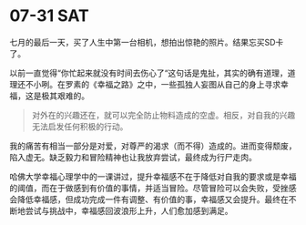 # 07-31 SAT

七月的最后一天，买了人生中第一台相机，想拍出惊艳的照片。结果忘买SD卡了。



以前一直觉得“你忙起来就没有时间去伤心了“这句话是鬼扯，其实的确有道理，道理还不小咧。在罗素的《幸福之路》之中，一些孤独人妄图从自己的身上寻求幸福，这是极其艰难的。

> 对外在的兴趣还在，就可以完全防止物料造成的空虚。相反，对自我的兴趣无法启发任何积极的行动。

我的痛苦有相当一部分是对爱，对尊严的渴求（而不得）造成的。进而变得颓废，陷入虚无。缺乏毅力和冒险精神也让我放弃尝试，最终成为行尸走肉。

哈佛大学幸福心理学中的一课讲过，提升幸福感不在于降低对自我的要求或是幸福的阈值，而在于做感到有价值的事情，并适当冒险。尽管冒险可以会失败，受挫感会降低幸福感，但成功完成一件有调整、有价值的事，幸福感又会提升。最终在不断地尝试与挑战中，幸福感回波浪形上升，人们愈加感到满足。
